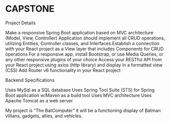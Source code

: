# CAPSTONE

Project Details

Make a responsive Spring Boot application based on MVC architecture (Model, View, Controller)
Application should implement all CRUD operations, utilizing Entities, Controller classes, and Interfaces
Establish a connection with your React project as a View layer that includes Components for CRUD operations
For a responsive app, install Bootstrap, or use Media Queries, or any other responsive plugins of your choice
Access your RESTful API from your React project using axios (http library) and display in a formatted view (CSS)
Add Router v6 functionality in your React project
 

Backend Specifications

 Uses MySql as a SQL database
 Uses Spring Tool Suite (STS) for Spring Boot application w/Maven as a build tool
 Uses MVC architecture
 Uses Apache Tomcat as a web server
 
 
 
 My project is "The BatComputer" it will be a functioning display of Batman villians, gadgets, allies, and vehicles.
